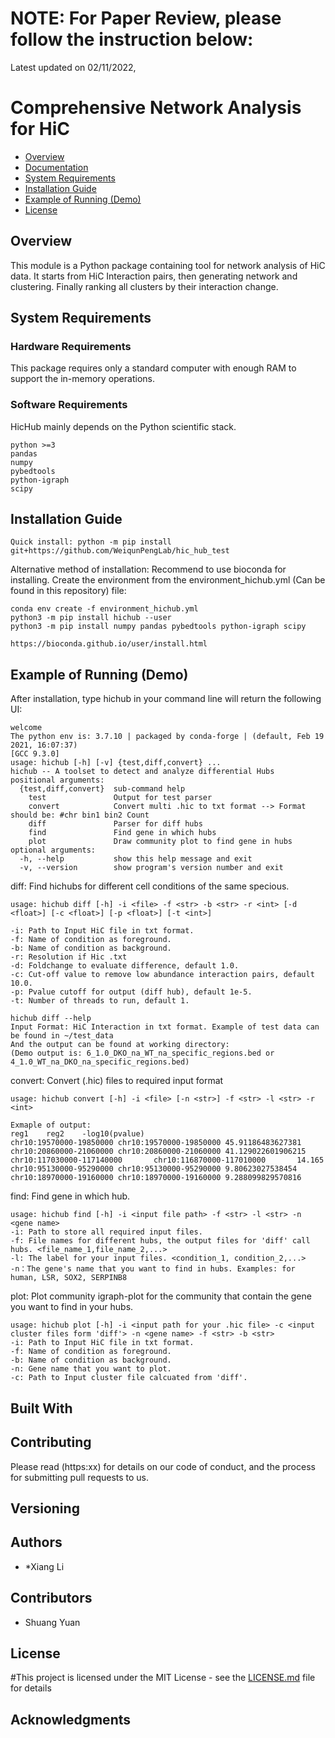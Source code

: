 # NOTE: For Paper Review, please follow the instruction below:
Latest updated on 02/11/2022,

# Comprehensive Network Analysis for HiC

- [Overview](#overview)
- [Documentation](#documentation)
- [System Requirements](#system-requirements)
- [Installation Guide](#installation-guide)
- [Example of Running (Demo)](#Example_Running)
- [License](#license)

## Overview
This module is a Python package containing tool for network analysis of HiC data.
It starts from HiC Interaction pairs, then generating network and clustering. Finally ranking all clusters by their interaction change.

## System Requirements
### Hardware Requirements

This package requires only a standard computer with enough RAM to support the in-memory operations.

### Software Requirements

HicHub mainly depends on the Python scientific stack.

```
python >=3
pandas
numpy
pybedtools
python-igraph
scipy
```

## Installation Guide

```
Quick install: python -m pip install git+https://github.com/WeiqunPengLab/hic_hub_test
```

Alternative method of installation:
Recommend to use bioconda for installing.
Create the environment from the environment_hichub.yml (Can be found in this repository) file:
```
conda env create -f environment_hichub.yml
python3 -m pip install hichub --user
python3 -m pip install numpy pandas pybedtools python-igraph scipy
```

```
https://bioconda.github.io/user/install.html
```

## Example of Running (Demo)
After installation, type hichub in your command line will return the following UI:
```
welcome
The python env is: 3.7.10 | packaged by conda-forge | (default, Feb 19 2021, 16:07:37)
[GCC 9.3.0]
usage: hichub [-h] [-v] {test,diff,convert} ...
hichub -- A toolset to detect and analyze differential Hubs
positional arguments:
  {test,diff,convert}  sub-command help
    test               Output for test parser
    convert            Convert multi .hic to txt format --> Format should be: #chr bin1 bin2 Count
    diff               Parser for diff hubs
    find               Find gene in which hubs
    plot               Draw community plot to find gene in hubs
optional arguments:
  -h, --help           show this help message and exit
  -v, --version        show program's version number and exit
```

diff:
Find hichubs for different cell conditions of the same specious.
```
usage: hichub diff [-h] -i <file> -f <str> -b <str> -r <int> [-d <float>] [-c <float>] [-p <float>] [-t <int>]

-i: Path to Input HiC file in txt format.
-f: Name of condition as foreground.
-b: Name of condition as background.
-r: Resolution if Hic .txt
-d: Foldchange to evaluate difference, default 1.0.
-c: Cut-off value to remove low abundance interaction pairs, default 10.0.
-p: Pvalue cutoff for output (diff hub), default 1e-5.
-t: Number of threads to run, default 1.

hichub diff --help 
Input Format: HiC Interaction in txt format. Example of test data can be found in ~/test_data
And the output can be found at working directory: 
(Demo output is: 6_1.0_DKO_na_WT_na_specific_regions.bed or 4_1.0_WT_na_DKO_na_specific_regions.bed)
```

convert:
Convert (.hic) files to required input format
```
usage: hichub convert [-h] -i <file> [-n <str>] -f <str> -l <str> -r <int>

Exmaple of output: 
reg1    reg2    -log10(pvalue)
chr10:19570000-19850000 chr10:19570000-19850000 45.91186483627381
chr10:20860000-21060000 chr10:20860000-21060000 41.129022601906215
chr10:117030000-117140000       chr10:116870000-117010000       14.165
chr10:95130000-95290000 chr10:95130000-95290000 9.80623027538454
chr10:18970000-19160000 chr10:18970000-19160000 9.288099829570816
```

find:
Find gene in which hub.
```
usage: hichub find [-h] -i <input file path> -f <str> -l <str> -n <gene name>
-i: Path to store all required input files.
-f: File names for different hubs, the output files for 'diff' call hubs. <file_name_1,file_name_2,...>
-l: The label for your input files. <condition_1, condition_2,...>
-n：The gene's name that you want to find in hubs. Examples: for human, LSR, SOX2, SERPINB8
```

plot:
Plot community igraph-plot for the community that contain the gene you want to find in your hubs.
```
usage: hichub plot [-h] -i <input path for your .hic file> -c <input cluster files form 'diff'> -n <gene name> -f <str> -b <str>
-i: Path to Input HiC file in txt format.
-f: Name of condition as foreground.
-b: Name of condition as background.
-n: Gene name that you want to plot.
-c: Path to Input cluster file calcuated from 'diff'.
```

## Built With

## Contributing

Please read (https:xx) for details on our code of conduct, and the process for submitting pull requests to us.

## Versioning

## Authors

* *Xiang Li  

## Contributors
* Shuang Yuan
## License

#This project is licensed under the MIT License - see the [LICENSE.md](LICENSE.md) file for details

## Acknowledgments


